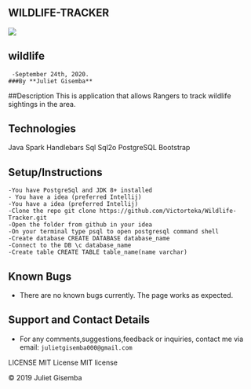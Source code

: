 ## WILDLIFE-TRACKER


   <img src="images/screen.png">

  ## wildlife
     -September 24th, 2020.
    ###By **Juliet Gisemba**
    
##Description
This is application that allows Rangers to track wildlife sightings in the area.

## Technologies
  Java
  Spark
  Handlebars
  Sql
  Sql2o
  PostgreSQL
  Bootstrap
  
## Setup/Instructions
    -You have PostgreSql and JDK 8+ installed
    - You have a idea (preferred Intellij)
    -You have a idea (preferred Intellij)
    -Clone the repo git clone https://github.com/Victorteka/Wildlife-Tracker.git
    -Open the folder from github in your idea
    -On your terminal type psql to open postgresql command shell
    -Create database CREATE DATABASE database_name
    -Connect to the DB \c database_name
    -Create table CREATE TABLE table_name(name varchar)
  
 ## Known Bugs
- There are no known bugs currently. The page works as expected.

## Support and Contact Details
- For any comments,suggestions,feedback or inquiries, contact me via email: `julietgisemba000@gmail.com`


LICENSE
MIT License MIT license

© 2019 Juliet Gisemba
